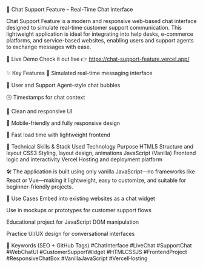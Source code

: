💬 Chat Support Feature – Real-Time Chat Interface

Chat Support Feature is a modern and responsive web-based chat interface designed to simulate real-time customer support communication. This lightweight application is ideal for integrating into help desks, e-commerce platforms, and service-based websites, enabling users and support agents to exchange messages with ease.

🔗 Live Demo
Check it out live 👉 https://chat-support-feature.vercel.app/

✨ Key Features
💬 Simulated real-time messaging interface

👤 User and Support Agent-style chat bubbles

🕒 Timestamps for chat context

🎨 Clean and responsive UI

📱 Mobile-friendly and fully responsive design

🚀 Fast load time with lightweight frontend

🧠 Technical Skills & Stack Used
Technology	Purpose
HTML5	Structure and layout
CSS3	Styling, layout design, animations
JavaScript (Vanilla)	Frontend logic and interactivity
Vercel	Hosting and deployment platform

🛠️ The application is built using only vanilla JavaScript—no frameworks like React or Vue—making it lightweight, easy to customize, and suitable for beginner-friendly projects.

📌 Use Cases
Embed into existing websites as a chat widget

Use in mockups or prototypes for customer support flows

Educational project for JavaScript DOM manipulation

Practice UI/UX design for conversational interfaces

🔑 Keywords (SEO + GitHub Tags)
#ChatInterface #LiveChat #SupportChat #WebChatUI #CustomerSupportWidget #HTMLCSSJS #FrontendProject #ResponsiveChatBox #VanillaJavaScript #VercelHosting

